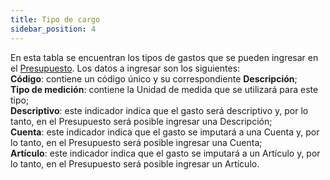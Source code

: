 ```yaml
---
title: Tipo de cargo
sidebar_position: 4
---
```


En esta tabla se encuentran los tipos de gastos que se pueden ingresar en el [Presupuesto](/docs/crm/sales-forecast-crm/marketing-budget). Los datos a ingresar son los siguientes:  
**Código**: contiene un código único y su correspondiente **Descripción**;  
**Tipo de medición**: contiene la Unidad de medida que se utilizará para este tipo;  
**Descriptivo**: este indicador indica que el gasto será descriptivo y, por lo tanto, en el Presupuesto será posible ingresar una Descripción;  
**Cuenta**: este indicador indica que el gasto se imputará a una Cuenta y, por lo tanto, en el Presupuesto será posible ingresar una Cuenta;  
**Artículo**: este indicador indica que el gasto se imputará a un Artículo y, por lo tanto, en el Presupuesto será posible ingresar un Artículo.
